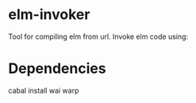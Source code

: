 # elm-invoker
Tool for compiling elm from url. Invoke elm code using:

<script type="text/javascript" src="http://localhost:8001/_compile/src/Main.elm"></script>

# Dependencies

cabal install wai warp
